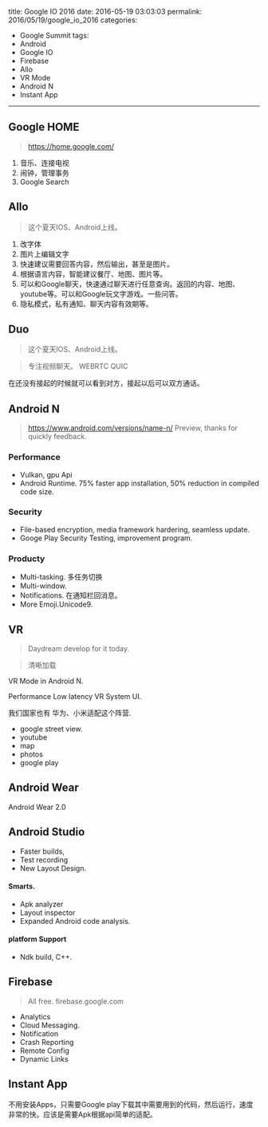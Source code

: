 title: Google IO 2016
date: 2016-05-19 03:03:03
permalink: 2016/05/19/google_io_2016
categories:
- Google Summit
tags:
- Android
- Google IO
- Firebase
- Allo
- VR Mode
- Android N
- Instant App

---

## Google HOME

> https://home.google.com/

1. 音乐、连接电视
2. 闹钟，管理事务
3. Google Search

<!-- more -->

## Allo

> 这个夏天IOS、Android上线。

1. 改字体
2. 图片上编辑文字
3. 快速建议需要回答内容，然后输出，甚至是图片。
4. 根据语言内容，智能建议餐厅、地图、图片等。
5. 可以和Google聊天，快速通过聊天进行任意查询。返回的内容、地图、youtube等。可以和Google玩文字游戏。一些问答。
6. 隐私模式，私有通知、聊天内容有效期等。

## Duo

> 这个夏天IOS、Android上线。

> 专注视频聊天。
> WEBRTC
> QUIC

在还没有接起的时候就可以看到对方，接起以后可以双方通话。




## Android N

> https://www.android.com/versions/name-n/
> Preview, thanks for quickly feedback.

### Performance

- Vulkan, gpu Api
- Android Runtime. 75% faster app installation,  50% reduction in compiled code size.

### Security

- File-based encryption, media framework hardering, seamless update.
- Googe Play Security Testing, improvement program.

### Producty

- Multi-tasking. 多任务切换
- Multi-window.
- Notifications. 在通知栏回消息。
- More Emoji.Unicode9.

## VR

> Daydream
> develop for it today.

> 清晰加载

VR Mode in Android N.

Performance
Low latency
VR System UI.

我们国家也有 华为、小米适配这个阵营.

- google street view.
- youtube
- map
- photos
- google play


## Android Wear

Android Wear 2.0

## Android Studio

- Faster builds,
- Test recording
- New Layout Design.

#### Smarts.

- Apk analyzer
- Layout inspector
- Expanded Android code analysis.

#### platform Support

- Ndk build, C++.

## Firebase

> All free.
> firebase.google.com

- Analytics
- Cloud Messaging.
- Notification
- Crash Reporting
- Remote Config
- Dynamic Links

## Instant App



不用安装Apps，只需要Google play下载其中需要用到的代码，然后运行，速度非常的快。应该是需要Apk根据api简单的适配。
